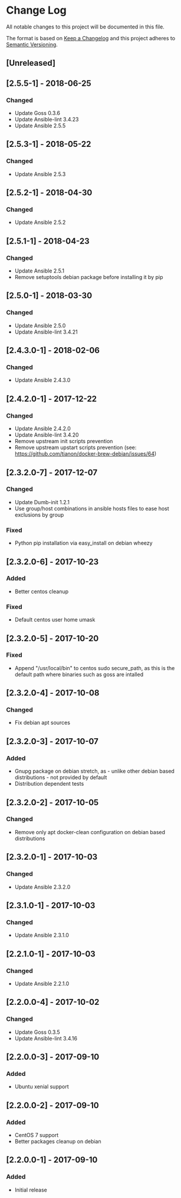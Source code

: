 # Change Log
All notable changes to this project will be documented in this file.

The format is based on [Keep a Changelog](http://keepachangelog.com/)
and this project adheres to [Semantic Versioning](http://semver.org/).

## [Unreleased]

## [2.5.5-1] - 2018-06-25
### Changed
- Update Goss 0.3.6
- Update Ansible-lint 3.4.23
- Update Ansible 2.5.5

## [2.5.3-1] - 2018-05-22
### Changed
- Update Ansible 2.5.3

## [2.5.2-1] - 2018-04-30
### Changed
- Update Ansible 2.5.2

## [2.5.1-1] - 2018-04-23
### Changed
- Update Ansible 2.5.1
- Remove setuptools debian package before installing it by pip

## [2.5.0-1] - 2018-03-30
### Changed
- Update Ansible 2.5.0
- Update Ansible-lint 3.4.21

## [2.4.3.0-1] - 2018-02-06
### Changed
- Update Ansible 2.4.3.0

## [2.4.2.0-1] - 2017-12-22
### Changed
- Update Ansible 2.4.2.0
- Update Ansible-lint 3.4.20
- Remove upstream init scripts prevention
- Remove upstream upstart scripts prevention (see: https://github.com/tianon/docker-brew-debian/issues/64)

## [2.3.2.0-7] - 2017-12-07
### Changed
- Update Dumb-init 1.2.1
- Use group/host combinations in ansible hosts files to ease host exclusions by group

### Fixed
- Python pip installation via easy_install on debian wheezy

## [2.3.2.0-6] - 2017-10-23
### Added
- Better centos cleanup

### Fixed
- Default centos user home umask

## [2.3.2.0-5] - 2017-10-20
### Fixed
- Append "/usr/local/bin" to centos sudo secure_path, as this is the default path where binaries such as goss are intalled

## [2.3.2.0-4] - 2017-10-08
### Changed
- Fix debian apt sources

## [2.3.2.0-3] - 2017-10-07
### Added
- Gnupg package on debian stretch, as - unlike other debian based distributions - not provided by default
- Distribution dependent tests

## [2.3.2.0-2] - 2017-10-05
### Changed
- Remove only apt docker-clean configuration on debian based distributions

## [2.3.2.0-1] - 2017-10-03
### Changed
- Update Ansible 2.3.2.0

## [2.3.1.0-1] - 2017-10-03
### Changed
- Update Ansible 2.3.1.0

## [2.2.1.0-1] - 2017-10-03
### Changed
- Update Ansible 2.2.1.0

## [2.2.0.0-4] - 2017-10-02
### Changed
- Update Goss 0.3.5
- Update Ansible-lint 3.4.16

## [2.2.0.0-3] - 2017-09-10
### Added
- Ubuntu xenial support

## [2.2.0.0-2] - 2017-09-10
### Added
- CentOS 7 support
- Better packages cleanup on debian

## [2.2.0.0-1] - 2017-09-10
### Added
- Initial release
